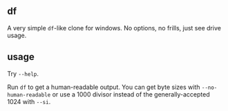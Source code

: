 df
---

A very simple `df`-like clone for windows. No options, no frills, just see drive usage.

usage
---

Try `--help`.

Run `df` to get a human-readable output. You can get byte sizes with `--no-human-readable`
or use a 1000 divisor instead of the generally-accepted 1024 with `--si`.
